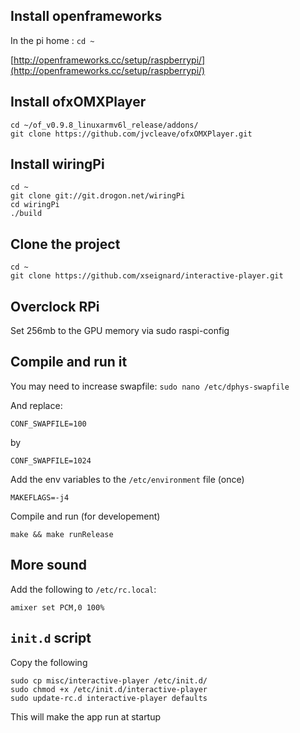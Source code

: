 ## Install openframeworks

In the pi home : `cd ~`

[http://openframeworks.cc/setup/raspberrypi/](http://openframeworks.cc/setup/raspberrypi/)

## Install ofxOMXPlayer

```
cd ~/of_v0.9.8_linuxarmv6l_release/addons/
git clone https://github.com/jvcleave/ofxOMXPlayer.git
```

## Install wiringPi

```
cd ~
git clone git://git.drogon.net/wiringPi
cd wiringPi
./build
```

## Clone the project

```
cd ~
git clone https://github.com/xseignard/interactive-player.git
```

## Overclock RPi

Set 256mb to the GPU memory via sudo raspi-config

## Compile and run it

You may need to increase swapfile: `sudo nano /etc/dphys-swapfile`

And replace:

```
CONF_SWAPFILE=100
```

by

```
CONF_SWAPFILE=1024
```

Add the env variables to the `/etc/environment` file (once)

```
MAKEFLAGS=-j4
```

Compile and run (for developement)

```
make && make runRelease
```

## More sound

Add the following to `/etc/rc.local`:

```
amixer set PCM,0 100%
```

## `init.d` script

Copy the following

```
sudo cp misc/interactive-player /etc/init.d/
sudo chmod +x /etc/init.d/interactive-player
sudo update-rc.d interactive-player defaults
```

This will make the app run at startup
